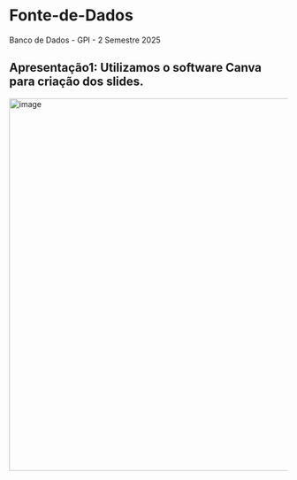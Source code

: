 # Fonte-de-Dados
Banco de Dados - GPI - 2 Semestre 2025
## Apresentação1: Utilizamos o software Canva para criação dos slides.
<img width="1196" height="673" alt="image" src="https://github.com/user-attachments/assets/dfc8f450-da9f-4f8e-afe2-577871bdf76a" />
